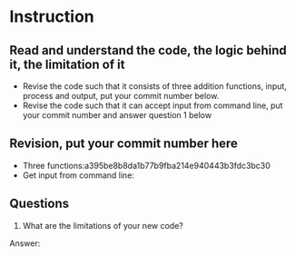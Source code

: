 ﻿# Instruction

## Read and understand the code, the logic behind it, the limitation of it
* Revise the code such that it consists of three addition functions, input, process and output, put your commit number below.
* Revise the code such that it can accept input from command line, put your commit number and answer question 1 below

## Revision, put your commit number here
* Three functions:a395be8b8da1b77b9fba214e940443b3fdc3bc30
* Get input from command line:

## Questions
1. What are the limitations of your new code?

Answer: